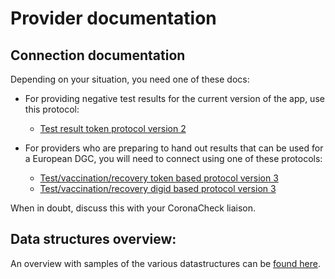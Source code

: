# Provider documentation

## Connection documentation

Depending on your situation, you need one of these docs:

* For providing negative test results for the current version of the app, use this protocol:
  * [Test result token protocol version 2](https://github.com/minvws/nl-covid19-coronacheck-app-coordination/blob/test-provider-protocol-2.0.1/docs/providing-test-results.md)

* For providers who are preparing to hand out results that can be used for a European DGC, you will need to connect using one of these protocols:
  * [Test/vaccination/recovery token based protocol version 3](providing-events-by-token.md)
  * [Test/vaccination/recovery digid based protocol version 3](providing-events-by-digid.md)

When in doubt, discuss this with your CoronaCheck liaison. 

## Data structures overview:

An overview with samples of the various datastructures can be [found here](data-structures-overview.md). 

